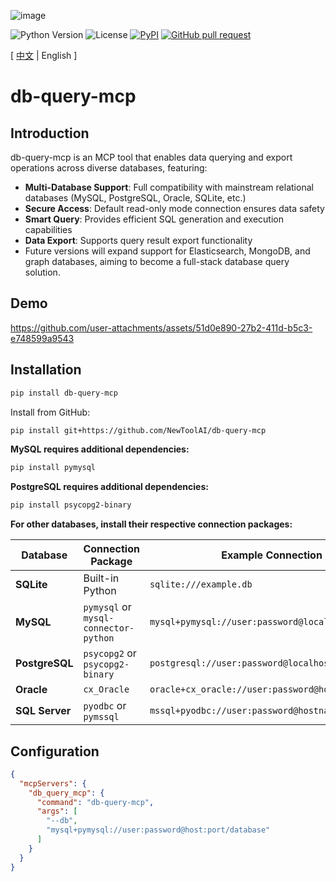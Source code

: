 ![image](assets/logo.png)

![Python Version](https://img.shields.io/badge/python-3.10+-aff.svg)
![License](https://img.shields.io/badge/license-Apache%202-dfd.svg)
[![PyPI](https://img.shields.io/pypi/v/db-query-mcp)](https://pypi.org/project/db-query-mcp/)
[![GitHub pull request](https://img.shields.io/badge/PRs-welcome-blue)](https://github.com/Shulin-Zhang/db-query-mcp/pulls)

\[ [中文](README_ZH.md) | English \]

# db-query-mcp

## Introduction
db-query-mcp is an MCP tool that enables data querying and export operations across diverse databases, featuring:​

- **Multi-Database Support**: Full compatibility with mainstream relational databases (MySQL, PostgreSQL, Oracle, SQLite, etc.)
- **Secure Access**: Default read-only mode connection ensures data safety
- **Smart Query**: Provides efficient SQL generation and execution capabilities
- **Data Export**: Supports query result export functionality
- Future versions will expand support for Elasticsearch, MongoDB, and graph databases, aiming to become a full-stack database query solution.

## Demo
https://github.com/user-attachments/assets/51d0e890-27b2-411d-b5c3-e748599a9543

## Installation

```bash
pip install db-query-mcp
```

Install from GitHub:
```bash
pip install git+https://github.com/NewToolAI/db-query-mcp
```

**MySQL requires additional dependencies:**
```bash
pip install pymysql
```

**PostgreSQL requires additional dependencies:**
```bash
pip install psycopg2-binary
```

**For other databases, install their respective connection packages:**

| Database    | Connection Package       | Example Connection String |
|-------------|--------------------------|---------------------------|
| **SQLite**  | Built-in Python          | `sqlite:///example.db`    |
| **MySQL**   | `pymysql` or `mysql-connector-python` | `mysql+pymysql://user:password@localhost/dbname` |
| **PostgreSQL** | `psycopg2` or `psycopg2-binary` | `postgresql://user:password@localhost:5432/dbname` |
| **Oracle**  | `cx_Oracle`              | `oracle+cx_oracle://user:password@hostname:1521/sidname` |
| **SQL Server** | `pyodbc` or `pymssql` | `mssql+pyodbc://user:password@hostname/dbname` |

## Configuration

```json
{
  "mcpServers": {
    "db_query_mcp": {
      "command": "db-query-mcp",
      "args": [
        "--db",
        "mysql+pymysql://user:password@host:port/database"
      ]
    }
  }
}
```

